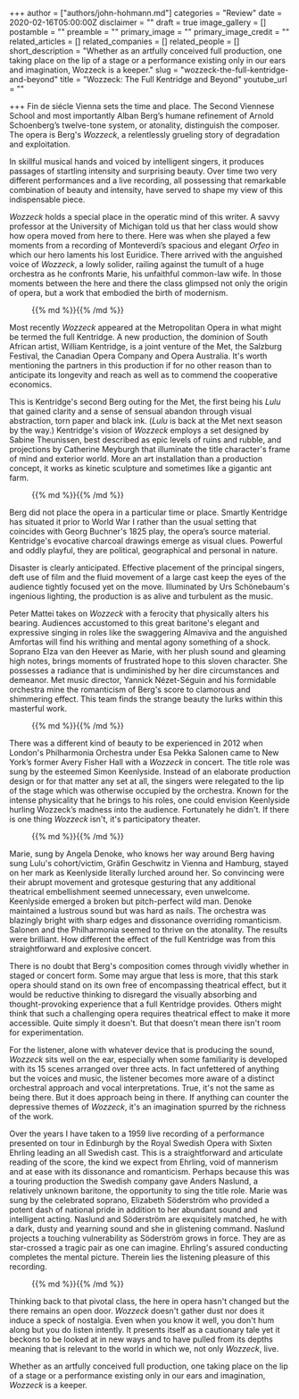 +++
author = ["authors/john-hohmann.md"]
categories = "Review"
date = 2020-02-16T05:00:00Z
disclaimer = ""
draft = true
image_gallery = []
postamble = ""
preamble = ""
primary_image = ""
primary_image_credit = ""
related_articles = []
related_companies = []
related_people = []
short_description = "Whether as an artfully conceived full production, one taking place on the lip of a stage or a performance existing only in our ears and imagination, Wozzeck is a keeper."
slug = "wozzeck-the-full-kentridge-and-beyond"
title = "Wozzeck: The Full Kentridge and Beyond"
youtube_url = ""

+++
Fin de siécle Vienna sets the time and place. The Second Viennese School and most importantly Alban Berg’s humane refinement of Arnold Schoenberg’s twelve-tone system, or atonality, distinguish the composer. The opera is Berg's _Wozzeck_, a relentlessly grueling story of degradation and exploitation.

In skillful musical hands and voiced by intelligent singers, it produces passages of startling intensity and surprising beauty. Over time two very different performances and a live recording, all possessing that remarkable combination of beauty and intensity, have served to shape my view of this indispensable piece.

_Wozzeck_ holds a special place in the operatic mind of this writer. A savvy professor at the University of Michigan told us that her class would show how opera moved from here to there. Here was when she played a few moments from a recording of Monteverdi’s spacious and elegant _Orfeo_ in which our hero laments his lost Euridice. There arrived with the anguished voice of _Wozzeck_, a lowly solider, railing against the tumult of a huge orchestra as he confronts Marie, his unfaithful common-law wife. In those moments between the here and there the class glimpsed not only the origin of opera, but a work that embodied the birth of modernism.

<figure data-type="image">{{% md %}}{{% /md %}}

<figcaption></figcaption>

</figure>

Most recently _Wozzeck_ appeared at the Metropolitan Opera in what might be termed the full Kentridge. A new production, the dominion of South African artist, William Kentridge, is a joint venture of the Met, the Salzburg Festival, the Canadian Opera Company and Opera Australia. It's worth mentioning the partners in this production if for no other reason than to anticipate its longevity and reach as well as to commend the cooperative economics.

This is Kentridge's second Berg outing for the Met, the first being his _Lulu_ that gained clarity and a sense of sensual abandon through visual abstraction, torn paper and black ink. (_Lulu_ is back at the Met next season by the way.) Kentridge's vision of _Wozzeck_ employs a set designed by Sabine Theunissen, best described as epic levels of ruins and rubble, and projections by Catherine Meyburgh that illuminate the title character's frame of mind and exterior world. More an art installation than a production concept, it works as kinetic sculpture and sometimes like a gigantic ant farm.

<figure data-type="image">{{% md %}}{{% /md %}}

<figcaption></figcaption>

</figure>

Berg did not place the opera in a particular time or place. Smartly Kentridge has situated it prior to World War I rather than the usual setting that coincides with Georg Buchner's 1825 play, the opera’s source material. Kentridge's evocative charcoal drawings emerge as visual clues. Powerful and oddly playful, they are political, geographical and personal in nature.

Disaster is clearly anticipated. Effective placement of the principal singers, deft use of film and the fluid movement of a large cast keep the eyes of the audience tightly focused yet on the move. Illuminated by Urs Schönebaum's ingenious lighting, the production is as alive and turbulent as the music.

Peter Mattei takes on _Wozzeck_ with a ferocity that physically alters his bearing. Audiences accustomed to this great baritone's elegant and expressive singing in roles like the swaggering Almaviva and the anguished Amfortas will find his writhing and mental agony something of a shock. Soprano Elza van den Heever as Marie, with her plush sound and gleaming high notes, brings moments of frustrated hope to this sloven character. She possesses a radiance that is undiminished by her dire circumstances and demeanor. Met music director, Yannick Nézet-Séguin and his formidable orchestra mine the romanticism of Berg's score to clamorous and shimmering effect. This team finds the strange beauty the lurks within this masterful work.

<figure data-type="image">{{% md %}}{{% /md %}}

<figcaption></figcaption>

</figure>

There was a different kind of beauty to be experienced in 2012 when London's Philharmonia Orchestra under Esa Pekka Salonen came to New York’s former Avery Fisher Hall with a _Wozzeck_ in concert. The title role was sung by the esteemed Simon Keenlyside. Instead of an elaborate production design or for that matter any set at all, the singers were relegated to the lip of the stage which was otherwise occupied by the orchestra. Known for the intense physicality that he brings to his roles, one could envision Keenlyside hurling Wozzeck’s madness into the audience. Fortunately he didn't. If there is one thing _Wozzeck_ isn't, it's participatory theater.

<figure data-type="image">{{% md %}}{{% /md %}}

<figcaption></figcaption>

</figure>

Marie, sung by Angela Denoke, who knows her way around Berg having sung Lulu's cohort/victim, Gräfin Geschwitz in Vienna and Hamburg, stayed on her mark as Keenlyside literally lurched around her. So convincing were their abrupt movement and grotesque gesturing that any additional theatrical embellishment seemed unnecessary, even unwelcome. Keenlyside emerged a broken but pitch-perfect wild man. Denoke maintained a lustrous sound but was hard as nails. The orchestra was blazingly bright with sharp edges and dissonance overriding romanticism. Salonen and the Philharmonia seemed to thrive on the atonality. The results were brilliant. How different the effect of the full Kentridge was from this straightforward and explosive concert.

There is no doubt that Berg's composition comes through vividly whether in staged or concert form. Some may argue that less is more, that this stark opera should stand on its own free of encompassing theatrical effect, but it would be reductive thinking to disregard the visually absorbing and thought-provoking experience that a full Kentridge provides. Others might think that such a challenging opera requires theatrical effect to make it more accessible. Quite simply it doesn't. But that doesn't mean there isn't room for experimentation.

For the listener, alone with whatever device that is producing the sound, _Wozzeck_ sits well on the ear, especially when some familiarity is developed with its 15 scenes arranged over three acts. In fact unfettered of anything but the voices and music, the listener becomes more aware of a distinct orchestral approach and vocal interpretations. True, it's not the same as being there. But it does approach being in there. If anything can counter the depressive themes of _Wozzeck_, it's an imagination spurred by the richness of the work.

Over the years I have taken to a 1959 live recording of a performance presented on tour in Edinburgh by the Royal Swedish Opera with Sixten Ehrling leading an all Swedish cast. This is a straightforward and articulate reading of the score, the kind we expect from Ehrling, void of mannerism and at ease with its dissonance and romanticism. Perhaps because this was a touring production the Swedish company gave Anders Naslund, a relatively unknown baritone, the opportunity to sing the title role. Marie was sung by the celebrated soprano, Elizabeth Söderström who provided a potent dash of national pride in addition to her abundant sound and intelligent acting. Naslund and Söderström are exquisitely matched, he with a dark, dusty and yearning sound and she in glistening command. Naslund projects a touching vulnerability as Söderström grows in force. They are as star-crossed a tragic pair as one can imagine. Ehrling's assured conducting completes the mental picture. Therein lies the listening pleasure of this recording.

<figure data-type="image">{{% md %}}{{% /md %}}

<figcaption></figcaption>

</figure>

Thinking back to that pivotal class, the here in opera hasn't changed but the there remains an open door. _Wozzeck_ doesn't gather dust nor does it induce a speck of nostalgia. Even when you know it well, you don't hum along but you do listen intently. It presents itself as a cautionary tale yet it beckons to be looked at in new ways and to have pulled from its depths meaning that is relevant to the world in which we, not only _Wozzeck_, live.

Whether as an artfully conceived full production, one taking place on the lip of a stage or a performance existing only in our ears and imagination, _Wozzeck_ is a keeper.